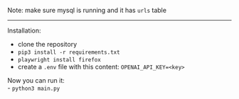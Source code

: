 

Note: make sure mysql is running and it has `urls` table


---

Installation:

- clone the repository
- `pip3 install -r requirements.txt`
- `playwright install firefox`
- create a `.env` file with this content: `OPENAI_API_KEY=<key>`

Now you can run it:<br>
    - `python3 main.py`


